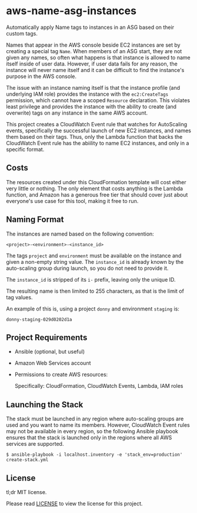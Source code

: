 # aws-name-asg-instances

Automatically apply Name tags to instances in an ASG based on their custom
tags.

Names that appear in the AWS console beside EC2 instances are set by
creating a special tag `Name`.  When members of an ASG start, they are not
given any names, so often what happens is that instance is allowed to
name itself inside of user data.  However, if user data fails for any
reason, the instance will never name itself and it can be difficult to
find the instance's purpose in the AWS console.

The issue with an instance naming itself is that the instance profile (and
underlying IAM role) provides the instance with the `ec2:CreateTags`
permission, which cannot have a scoped `Resource` declaration.  This
violates least privilege and provides the instance with the ability to
create (and overwrite) tags on any instance in the same AWS account.

This project creates a CloudWatch Event rule that watches for AutoScaling
events, specifically the successful launch of new EC2 instances, and names
them based on their tags.  Thus, only the Lambda function that backs the
CloudWatch Event rule has the abiility to name EC2 instances, and only in
a specific format.

## Costs

The resources created under this CloudFormation template will cost either
very little or nothing.  The only element that costs anything is the
Lambda function, and Amazon has a generous free tier that should cover
just about everyone's use case for this tool, making it free to run.

## Naming Format

The instances are named based on the following convention:

```
<project>-<environment>-<instance_id>
```

The tags `project` and `environment` must be available on the instance and
given a non-empty string value.  The `instance_id` is already known by the
auto-scaling group during launch, so you do not need to provide it.

The `instance_id` is stripped of its `i-` prefix, leaving only the unique
ID.

The resulting name is then limited to 255 characters, as that is the
limit of tag values.

An example of this is, using a project `donny` and environment `staging`
is:

```
donny-staging-029d0202d1a
```

## Project Requirements

* Ansible (optional, but useful)
* Amazon Web Services account
* Permissions to create AWS resources:

  Specifically: CloudFormation, CloudWatch Events, Lambda, IAM roles

## Launching the Stack

The stack must be launched in any region where auto-scaling groups are
used and you want to name its members.  However, CloudWatch Event rules
may not be available in every region, so the following Ansible playbook
ensures that the stack is launched only in the regions where all AWS
services are supported.

```
$ ansible-playbook -i localhost.inventory -e 'stack_env=production' create-stack.yml
```

## License

tl;dr MIT license.

Please read [LICENSE](LICENSE) to view the license for this project.

